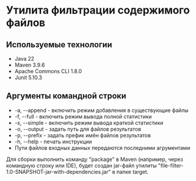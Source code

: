 # Утилита фильтрации содержимого файлов

## Используемые технологии

- Java 22
- Maven 3.9.6
- Apache Commons CLI 1.8.0
- Junit 5.10.3

## Аргументы командной строки

- -a, --append - включить режим добавления в существующие файлы
- -f, --full - включить режим вывода полной статистики
- -s, --simple - включить режим вывода краткой статистики
- -o, --output - задать путь для файлов результатов
- -p, --prefix - задать префик имён файлов результатов
- -h, --help - печать инструкции
- Пути файлов входных данных передаются последними агрументами

Для сборки выполнить команду "package" в Maven
(например, через командную строку или IDE), будет создан jar-файл утилиты 
"file-filter-1.0-SNAPSHOT-jar-with-dependencies.jar" в папке target.
